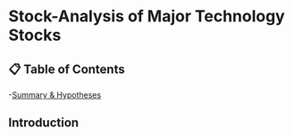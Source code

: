 # Stock-Analysis of Major Technology Stocks

## 📋 Table of Contents

-[Summary & Hypotheses](#Introduction)

## Introduction
